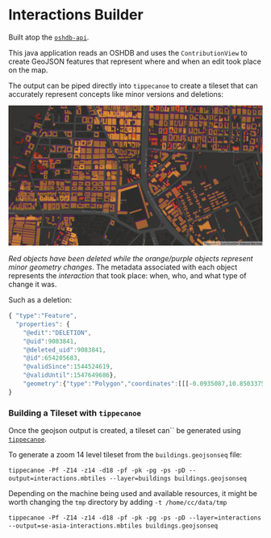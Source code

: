 Interactions Builder
====================

Built atop the [`oshdb-api`](//github.com/GIScience/oshdb).

This java application reads an OSHDB and uses the `ContributionView` to create GeoJSON features that represent where and when an edit took place on the map.

The output can be piped directly into `tippecanoe` to create a tileset that can accurately represent concepts like minor versions and deletions: 

![minor versions and deletions in Ghana](minor-versions.png)

_Red objects have been deleted while the orange/purple objects represent minor geometry changes_. The metadata associated with each object represents the _interaction_ that took place: when, who, and what type of change it was.

Such as a deletion:
```javascript
{ "type":"Feature",
  "properties": { 
    "@edit":"DELETION",
    "@uid":9083841,
    "@deleted_uid":9083841,
    "@id":654205683,
    "@validSince":1544524619,
    "@validUntil":1547649686},
    "geometry":{"type":"Polygon","coordinates":[[[-0.0935087,10.8503375],[-0.09347599999999999,10.8503211],[-0.0934896,10.8502949],[-0.09352239999999998,10.8503113],[-0.0935087,10.8503375]]]}}
}
```

### Building a Tileset with `tippecanoe`
Once the geojson output is created, a tileset can`` be generated using [`tippecanoe`](github.com/mapbox/tippecanoe). 

To generate a zoom 14 level tileset from the `buildings.geojsonseq` file: 

    tippecanoe -Pf -Z14 -z14 -d18 -pf -pk -pg -ps -pD --output=interactions.mbtiles --layer=buildings buildings.geojsonseq
    
Depending on the machine being used and available resources, it might be worth changing the `tmp` directory by adding `-t /home/cc/data/tmp`

    tippecanoe -Pf -Z14 -z14 -d18 -pf -pk -pg -ps -pD --layer=interactions --output=se-asia-interactions.mbtiles buildings.geojsonseq
